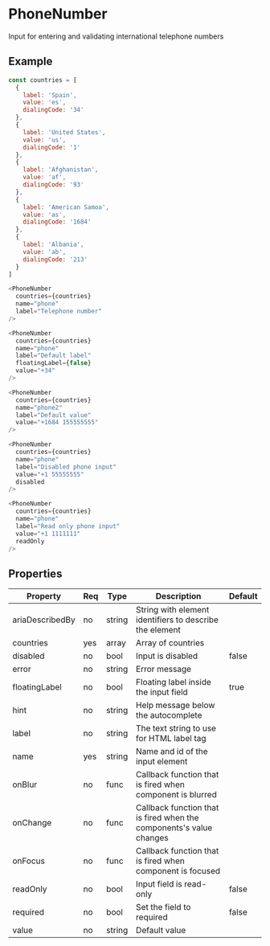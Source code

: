 # PhoneNumber

Input for entering and validating international telephone numbers

## Example

```javascript
const countries = [
  {
    label: 'Spain',
    value: 'es',
    dialingCode: '34'
  },
  {
    label: 'United States',
    value: 'us',
    dialingCode: '1'
  },
  {
    label: 'Afghanistan',
    value: 'af',
    dialingCode: '93'
  },
  {
    label: 'American Samoa',
    value: 'as',
    dialingCode: '1684'
  },
  {
    label: 'Albania',
    value: 'ab',
    dialingCode: '213'
  }
]

<PhoneNumber
  countries={countries}
  name="phone"
  label="Telephone number"
/>

<PhoneNumber
  countries={countries}
  name="phone"
  label="Default label"
  floatingLabel={false}
  value="+34"
/>

<PhoneNumber
  countries={countries}
  name="phone2"
  label="Default value"
  value="+1684 155555555"
/>

<PhoneNumber
  countries={countries}
  name="phone"
  label="Disabled phone input"
  value="+1 55555555"
  disabled
/>

<PhoneNumber
  countries={countries}
  name="phone"
  label="Read only phone input"
  value="+1 1111111"
  readOnly
/>
```

## Properties

| Property        | Req | Type   | Description                                                         | Default |
| --------------- | --- | ------ | ------------------------------------------------------------------- | ------- |
| ariaDescribedBy | no  | string | String with element identifiers to describe the element             |         |
| countries       | yes | array  | Array of countries                                                  |         |
| disabled        | no  | bool   | Input is disabled                                                   | false   |
| error           | no  | string | Error message                                                       |         |
| floatingLabel   | no  | bool   | Floating label inside the input field                               | true    |
| hint            | no  | string | Help message below the autocomplete                                 |         |
| label           | no  | string | The text string to use for HTML label tag                           |         |
| name            | yes | string | Name and id of the input element                                    |         |
| onBlur          | no  | func   | Callback function that is fired when component is blurred           |         |
| onChange        | no  | func   | Callback function that is fired when the components's value changes |         |
| onFocus         | no  | func   | Callback function that is fired when component is focused           |         |
| readOnly        | no  | bool   | Input field is read-only                                            | false   |
| required        | no  | bool   | Set the field to required                                           | false   |
| value           | no  | string | Default value                                                       |         |
